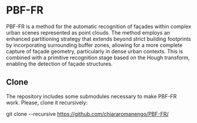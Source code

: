 # PBF-FR

PBF-FR is a method for the automatic recognition of façades within complex urban scenes represented as point clouds. The method employs an enhanced partitioning strategy that extends beyond strict building footprints by incorporating surrounding buffer zones, allowing for a more complete capture of façade geometry, particularly in dense urban contexts. This is combined with a primitive recognition stage based on the Hough transform, enabling the detection of façade structures.

## Clone

The repository includes some submodules necessary to make PBF-FR work. Please, clone it recursively:

git clone --recursive https://github.com/chiararomanengo/PBF-FR/
